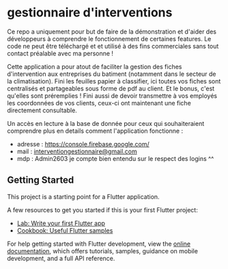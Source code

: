 # gestionnaire d'interventions

Ce repo a uniquement pour but de faire de la démonstration et d'aider des développeurs à comprendre le fonctionnement de certaines features. Le code ne peut être téléchargé et et utilisé à des fins commerciales sans tout contact préalable avec ma personne !

Cette application a pour atout de faciliter la gestion des fiches d'intervention aux entreprises du batiment (notamment dans le secteur de la climatisation). Fini les feuilles papier à classifier, ici toutes vos fiches sont centralisés et partageables sous forme de pdf au client. Et le bonus, c'est qu'elles sont préremplies ! Fini aussi de devoir transmettre à vos employés les coordonnées de vos clients, ceux-ci ont maintenant une fiche directement consultable.

Un accès en lecture à la base de donnée pour ceux qui souhaiteraient comprendre plus en details comment l'application fonctionne :
  - adresse : https://console.firebase.google.com/
  - mail : interventiongestionnaire@gmail.com
  - mdp : Admin2603
je compte bien entendu sur le respect des logins ^^

## Getting Started

This project is a starting point for a Flutter application.

A few resources to get you started if this is your first Flutter project:

- [Lab: Write your first Flutter app](https://docs.flutter.dev/get-started/codelab)
- [Cookbook: Useful Flutter samples](https://docs.flutter.dev/cookbook)

For help getting started with Flutter development, view the
[online documentation](https://docs.flutter.dev/), which offers tutorials,
samples, guidance on mobile development, and a full API reference.
